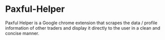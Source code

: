 # Paxful-Helper

Paxful Helper is a Google chrome extension that scrapes the data / profile information of other traders and display it directly to the user in a clean and concise manner.

